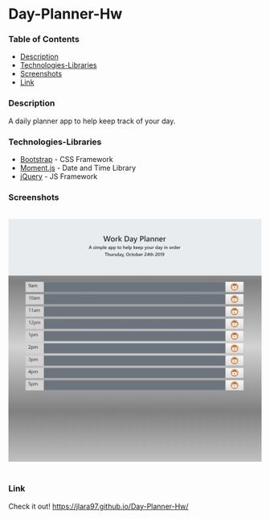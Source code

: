 # Day-Planner-Hw

### Table of Contents
- [Description](#Description)
- [Technologies-Libraries](#Technologies-Libraries)
- [Screenshots](#Screenshots)
- [Link](#Link)
​
### Description
A daily planner app to help keep track of your day.
​
### Technologies-Libraries
- [Bootstrap](https://getbootstrap.com/) - CSS Framework
- [Moment.js](https://cdnjs.cloudflare.com/ajax/libs/moment.js/2.24.0/moment.js) - Date and Time Library
- [jQuery](https://code.jquery.com/jquery-3.3.1.min.js) - JS Framework
​
### Screenshots
​
![Image](assets/img/screenshot.PNG)
​
​
### Link
Check it out! 
https://jlara97.github.io/Day-Planner-Hw/